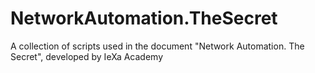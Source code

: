 # NetworkAutomation.TheSecret
A collection of scripts used in the document "Network Automation. The Secret", developed by IeXa Academy
